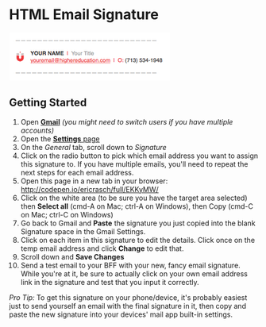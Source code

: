 # HTML Email Signature

![HTML Email Signature Example](https://github.com/HigherEducation/email-signature/blob/master/example.jpg)

## Getting Started

1. Open [**Gmail**](https://mail.google.com/) _(you might need to switch users if you have multiple accounts)_
2. Open the [**Settings** page](https://mail.google.com/mail/u/0/#settings/general)
3. On the *General* tab, scroll down to _Signature_
4. Click on the radio button to pick which email address you want to assign this signature to. If you have multiple emails, you'll need to repeat the next steps for each email address.
5. Open this page in a new tab in your browser: http://codepen.io/ericrasch/full/EKKyMW/
6. Click on the white area (to be sure you have the target area selected) then **Select all** (cmd-A on Mac; ctrl-A on Windows), then Copy (cmd-C on Mac; ctrl-C on Windows)
7. Go back to Gmail and **Paste** the signature you just copied into the blank Signature space in the Gmail Settings.
8. Click on each item in this signature to edit the details. Click once on the temp email address and click **Change** to edit that.
9. Scroll down and **Save Changes**
10. Send a test email to your BFF with your new, fancy email signature. While you're at it, be sure to actually click on your own email address link in the signature and test that you input it correctly.

_Pro Tip:_ To get this signature on your phone/device, it's probably easiest just to send yourself an email with the final signature in it, then copy and paste the new signature into your devices' mail app built-in settings.
